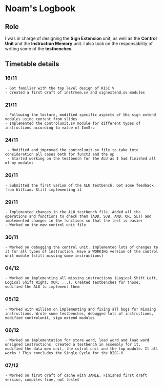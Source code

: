 # Noam's Logbook 

## Role

I was in charge of designing the **Sign Extension** unit, as well as the **Control Unit** and the **Instruction Memory** unit. I also took on the responsability of writing some of the **testbenches**.

## Timetable details

### 16/11
    - Got familiar with the top level design of RISC V
    - Created a first draft of instrmem.sv and signextend.sv modules

### 21/11
    - Following the lecture, modified specific aspects of the sign extend modules using content from slides
    - Implemented the controlunit.sv module for different types of instructions according to value of ImmSrc

### 24/11
     - Modified and improved the controlunit.sv file to take into consideration all cases both for funct3 and the op
     - Started working on the testbench for the ALU as I had finished all of my modules

### 26/11
    - Submitted the first verion of the ALU testbench. Got some feedback from William. Still implementing it

### 29/11
    - Implemented changes in the ALU testbench file. Added all the operations and functions to check them (ADD, SUB, AND, OR, SLT) and implemented changes in the functions so that the test is easier
    - Worked on the new control unit file

### 30/11 
    - Worked on debugging the control unit. Implemented lots of changes to it for all types of instruction. Have a WORKING version of the control unit module (still missing some instructions)

### 04/12 
    - Worked on implementing all missing instructions (Logical Shift Left, Logical Shift Right, XOR, ...). Created testbenches for those, modified the ALU to implement them

### 05/12
    - Worked with William on implementing and fixing all bugs for missing instructions. Wrote some testbenches, debugged lots of instructions, modified controlunit, sign extend modules

### 06/12
    - Worked on implementation for store word, load word and load word unsigned instructions. Created a testbench in assembly for it, modified the data mem unit, the cotrol unit and the top module. It all works ! This concludes the Single Cycle for the RISC-V

### 07/12
    - Worked on first draft of cache with JAMIE. Finished first draft version, compiles fine, not tested
